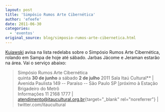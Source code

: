 ```yaml
---
layout: post
title: 'Simpósio Rumos Arte Cibernética'
author: 'efeefe'
date: 2011-06-30
categories:
  - 'eventos'
original_source: blog/simposio-rumos-arte-cibernetica.html
---
```


[Kujawski](http://twitter.com/kuja) avisa na lista redelabs sobre o Simpósio Rumos Arte Cibernética, rolando em Sampa de hoje até sábado. Jarbas Jácome e Jeraman estarão na área. Vai o serviço abaixo:

> Simpósio Rumos Arte Cibernética\
> quinta **30 de junho** a sábado **2 de julho** 2011
> Sala Itaú Cultural** \| Avenida Paulista 149 -- Paraíso -- São Paulo SP \[próximo à Estação Brigadeiro do Metrô
\
Informações 11 2168 1777 \| [atendimento@itaucultural.org.br](https://mail.google.com/mail/?extsrc=mailto&url=mailto%3Aatendimento@itaucultural.org.br){target="_blank" rel="noreferrer"} \| twitter.com/itaucultural
